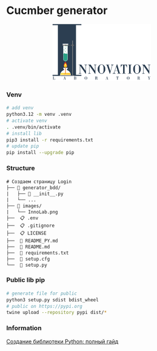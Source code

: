 # Cucmber generator

<div align="center"><img src="https://github.com/DemonDis/bdd_generator/blob/main/images/InnoLab.png" height="150" alt="Innovation lab"></div>

### Venv
```bash
# add venv
python3.12 -m venv .venv
# activate venv
. .venv/bin/activate
# install lib
pip3 install -r requirements.txt
# update pip
pip install --upgrade pip
```

### Structure
```
# Создаем страницу Login
├── 📁 generator_bdd/
|   ├── 🐍 __init__.py
|   └── ...  
├── 📁 images/
|   └── InnoLab.png
├──  📋 .env
├──  📋 .gitignore
├──  📋 LICENSE
├──  📝 README_PY.md
├──  📝 README.md
├──  💾 requirements.txt
├──  🔩 setup.cfg
└──  🐍 setup.py  
```

### Public lib pip
```bash
# generate file for public
python3 setup.py sdist bdist_wheel
# public on https://pypi.org
twine upload --repository pypi dist/*
```
 
 ### Information
[Создание библиотеки Python: полный гайд](https://habr.com/ru/articles/760046/)  